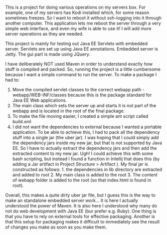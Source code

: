 This is a project for doing various operations on my servers box. For example, one of my servers has Kodi installed which, for some reason sometimes freezes. So I want to reboot it without ssh-logging into it through another computer. This application lets me reboot the server through a very simple web interface, and even my wife is able to use it! I will add more server operations as they are needed.

This project is mainly for testing out Java EE Servlets with embedded server. Servlets are set up using Java EE annotations. Embedded server is Jetty. The gui part is made using JQuery.

I have deliberately NOT used Maven in order to understand exactly how stuff is compiled and packed. So, running the project is a little cumbersome because I want a simple command to run the server. To make a package I had to:

1. Move the compiled servlet classes to the correct webapp path - webapp/WEB-INF/classes because this is the package standard for Java EE Web applications.
2. The main class which sets the server up and starts it is not part of the webapp and is located in the root of the final package.
3. To make the file moving easier, I created a simple ant script called build.xml
4. I did not want the dependencies to external because I wanted a portable application. To be able to achieve this, I had to pack all the dependency stuff into a single jar (the uber jar). I was hoping that I could simply add the dependency jars inside my new jar, but that is not supported by Java EE. So I have to actually extract the dependency jars and then add the extracted content to my new jar. Ugh! I could achieve this with some bash scripting, but instead I found a function in Intellij that does this (by adding a Jar artifact in Project Structure > Artifact ). My final jar is constructed as follows: 1. the dependencies in lib directory are extracted and added to root 2. My main class is added to the root 3. The content of webapp folder is added to the root (so that index.html is found in root).

Overall, this makes a quite dirty uber jar file, but I guess this is the way to make an standalone embedded server work... It is here I actually understood the power of Maven. It is also here I understood why many do not do web development with Java EE (bur prefer e.g. Ruby). One thing is that you have to rely on external tools for effective packaging. Another is that this setup for packaging makes it difficult to immediately see the result of changes you make as soon as you make them.